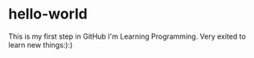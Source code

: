 # hello-world
This is my first step in GitHub
I'm Learning Programming. Very exited to learn new things:):)
